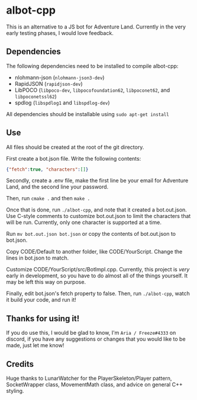 # albot-cpp

This is an alternative to a JS bot for Adventure Land. Currently in the very early testing phases, I would love feedback.

## Dependencies

The following dependencies need to be installed to compile albot-cpp:

 - nlohmann-json (`nlohmann-json3-dev`)
 - RapidJSON (`rapidjson-dev`)
 - LibPOCO (`libpoco-dev`, `libpocofoundation62`, `libpoconet62`, and `libpoconetssl62`)
 - spdlog (`libspdlog1` and `libspdlog-dev`)

All dependencies should be installable using `sudo apt-get install`

## Use

All files should be created at the root of the git directory.

First create a bot.json file. Write the following contents:

```json
{"fetch":true, "characters":[]}
```

Secondly, create a .env file, make the first line be your email for Adventure Land, and the second line your password.

Then, run `cmake .` and then `make .`

Once that is done, run `./albot-cpp`, and note that it created a bot.out.json. Use C-style comments to customize bot.out.json to limit the characters that will be run. Currently, only one character is supported at a time.

Run `mv bot.out.json bot.json` or copy the contents of bot.out.json to bot.json.

Copy CODE/Default to another folder, like CODE/YourScript. Change the lines in bot.json to match.

Customize CODE/YourScript/src/BotImpl.cpp. Currently, this project is *very* early in development, so you have to do almost all of the things yourself. It may be left this way on purpose.

Finally, edit bot.json's fetch property to false. Then, run `./albot-cpp`, watch it build your code, and run it!

## Thanks for using it!

If you do use this, I would be glad to know, I'm `Aria / Freeze#4333` on discord, if you have any suggestions or changes that you would like to be made, just let me know!

## Credits

Huge thanks to LunarWatcher for the PlayerSkeleton/Player pattern, SocketWrapper class, MovementMath class, and advice on general C++ styling.
